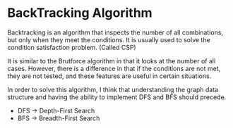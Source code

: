 # BackTracking Algorithm 

 Backtracking is an algorithm that inspects the number of all combinations, but only when they meet the conditions. It is usually used to solve the condition satisfaction problem. (Called CSP)
 
 It is similar to the Brutforce algorithm in that it looks at the number of all cases. However, there is a difference in that if the conditions are not met, they are not tested, and these features are useful in certain situations.

In order to solve this algorithm, I think that understanding the graph data structure and having the ability to implement DFS and BFS should precede. 

+ DFS -> Depth-First Search
+ BFS -> Breadth-First Search
